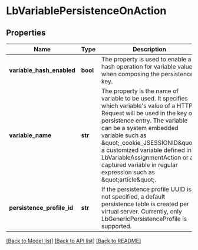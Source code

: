 # LbVariablePersistenceOnAction

## Properties
Name | Type | Description | Notes
------------ | ------------- | ------------- | -------------
**variable_hash_enabled** | **bool** | The property is used to enable a hash operation for variable value when composing the persistence key.  | [optional] [default to False]
**variable_name** | **str** | The property is the name of variable to be used. It specifies which variable&#x27;s value of a HTTP Request will be used in the key of persistence entry. The variable can be a system embedded variable such as \&quot;_cookie_JSESSIONID\&quot;, a customized variable defined in LbVariableAssignmentAction or a captured variable in regular expression such as \&quot;article\&quot;.  | 
**persistence_profile_id** | **str** | If the persistence profile UUID is not specified, a default persistence table is created per virtual server. Currently, only LbGenericPersistenceProfile is supported.  | [optional] 

[[Back to Model list]](../README.md#documentation-for-models) [[Back to API list]](../README.md#documentation-for-api-endpoints) [[Back to README]](../README.md)

